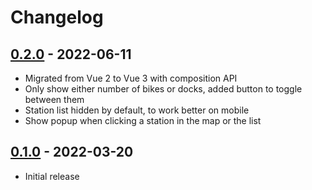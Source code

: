 # Changelog

## [0.2.0] - 2022-06-11
- Migrated from Vue 2 to Vue 3 with composition API
- Only show either number of bikes or docks, added button to toggle between them
- Station list hidden by default, to work better on mobile
- Show popup when clicking a station in the map or the list

## [0.1.0] - 2022-03-20
- Initial release

[0.2.0]: https://github.com/andersrye/bysykkel/compare/0.1.0...HEAD
[0.1.0]: https://github.com/andersrye/bysykkel/tree/0.1.0